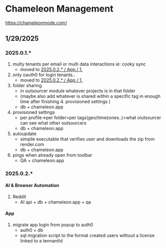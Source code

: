 # Chameleon Management
https://chameleonmode.com/

## 1/29/2025
### 2025.0.1.*
1. multy tenants per email or multi data interactions ie: cooky sync
    - moved to [2025.0.2.* / App / 1.](#app)
2. only oauth0 for login tenants..
    - moved to [2025.0.2.* / App / 1.](#app)
3. folder sharing
    - in outsourcer module whatever projects is in that folder
    - (maybe also add whatever is shared within a specific tag in enough time after finishing 4. provisioned settings )
    - db + chameleon.app
4. provisioned settings 
    - per profile->per folder>per tags(geo/timezones..)>what oiutsourcer can see what other outsourcers
    - db + chameleon.app
5. autoupdate 
    - simpile executable that verifies user and downloads the zip from render.com
    - db + chameleon.app
6. pings when already open from toolbar
    - QA + chameleon.app

### 2025.0.2.*
#### AI & Browser Automation
1. Reddit
    - AI api + db + chameleon.app + qa
#### App
1. migrate app login from popup to auth0
    - auth0 + db
    - sql migration script to the format created users without a license linked to a tennantId
